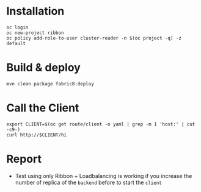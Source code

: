 # Installation

```
oc login
oc new-project ribbon
oc policy add-role-to-user cluster-reader -n $(oc project -q) -z default
```

# Build & deploy
```
mvn clean package fabric8:deploy
```

# Call the Client

```
export CLIENT=$(oc get route/client -o yaml | grep -m 1 'host:' | cut -c9-)
curl http://$CLIENT/hi
```

# Report

- Test using only Ribbon + Loadbalancing is working if you increase the number of replica of the `backend` before to start the `client`
